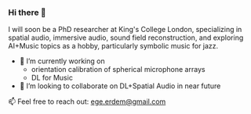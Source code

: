 ### Hi there 👋

I will soon be a PhD researcher at King's College London, specializing in spatial audio, immersive audio, sound field reconstruction, and exploring AI+Music topics as a hobby, particularly symbolic music for jazz.

- 🔭 I’m currently working on 
  - orientation calibration of spherical microphone arrays
  - DL for Music
- 🤔 I’m looking to collaborate on DL+Spatial Audio in near future

📫 Feel free to reach out: ege.erdem@gmail.com

